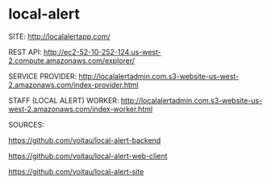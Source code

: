 # local-alert

SITE: http://localalertapp.com/

REST API: http://ec2-52-10-252-124.us-west-2.compute.amazonaws.com/explorer/

SERVICE PROVIDER: http://localalertadmin.com.s3-website-us-west-2.amazonaws.com/index-provider.html

STAFF (LOCAL ALERT) WORKER: http://localalertadmin.com.s3-website-us-west-2.amazonaws.com/index-worker.html

SOURCES:

https://github.com/voitau/local-alert-backend

https://github.com/voitau/local-alert-web-client

https://github.com/voitau/local-alert-site

